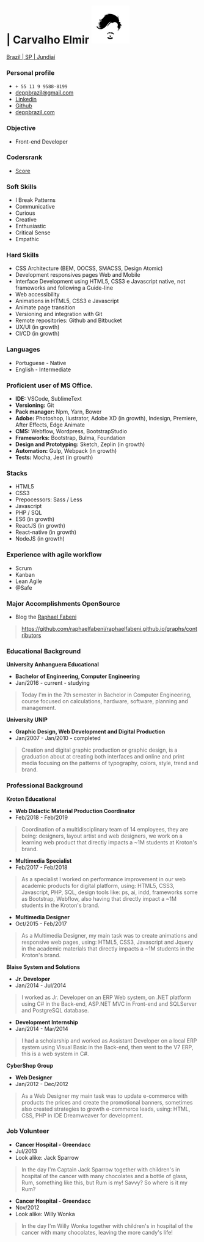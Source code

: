 # | Carvalho Elmir [![brand](assets/brand.jpg)](https://github.com/deppbrazil/cv) #
[Brazil | SP | Jundiaí](https://www.google.com.br/maps/place/Jundia%C3%AD,+SP/@-23.1896366,-47.1868625,11z/data=!3m1!4b1!4m5!3m4!1s0x94cf24293cc00531:0xf686a1c1163c6bbb!8m2!3d-23.1857076!4d-46.8978057)

### Personal profile ### 
* `+ 55 11 9 9588-8199` 
* deppbrazil@gmail.com 
* [Linkedin](https://www.linkedin.com/in/deppbrazil/)
* [Github](https://github.com/deppbrazil)
* [deppbrazil.com](https://www.deppbrazil.com)

### Objective ###
* Front-end Developer

### Codersrank ### 
* [Score](https://profile.codersrank.io/user/deppbrazil)

### Soft Skills ###
* I Break Patterns
* Communicative 
* Curious
* Creative
* Enthusiastic
* Critical Sense
* Empathic

### Hard Skills ###
* CSS Architecture (BEM, OOCSS, SMACSS, Design Atomic)
* Development responsives pages Web and Mobile
* Interface Development using HTML5, CSS3 e Javascript native, not frameworks and following a Guide-line
* Web accessibility
* Animations in HTML5, CSS3 e Javascript
* Animate page transition
* Versioning and integration with Git
* Remote repositories: Github and Bitbucket
* UX/UI (in growth)
* CI/CD (in growth)
  
### Languages ### 
* Portuguese - Native
* English - Intermediate

### Proficient user of MS Office. ###
* **IDE:** VSCode, SublimeText
* **Versioning:** Git
* **Pack manager:** Npm, Yarn, Bower
* **Adobe:** Photoshop, Ilustrator, Adobe XD (in growth), Indesign, Premiere, After Effects, Edge Animate 
* **CMS:** Webflow, Wordpress, BootstrapStudio
* **Frameworks:** Bootstrap, Bulma, Foundation
* **Design and Prototyping:** Sketch, Zeplin (in growth)
* **Automation:** Gulp, Webpack (in growth)
* **Tests:** Mocha, Jest (in growth)

### Stacks ###
* HTML5
* CSS3
* Prepocessors: Sass / Less
* Javascript
* PHP / SQL
* ES6 (in growth) 
* ReactJS (in growth) 
* React-native (in growth)
* NodeJS (in growth)

### Experience with agile workflow ###
* Scrum
* Kanban
* Lean Agile
* @Safe

### Major Accomplishments OpenSource ###
* Blog the [Raphael Fabeni](https://github.com/raphaelfabeni)
> https://github.com/raphaelfabeni/raphaelfabeni.github.io/graphs/contributors

### Educational Background ###
**University Anhanguera Educational**
* **Bachelor of Engineering, Computer Engineering**
* Jan/2016 - current - studying 
> Today I'm in the 7th semester in Bachelor in Computer Engineering, course focused on calculations, hardware, software, planning and management.

**University UNIP**
* **Graphic Design, Web Development and Digital Production**
* Jan/2007 - Jan/2010 - completed 
> Creation and digital graphic production or graphic design, is a graduation about at creating both interfaces and online and print media focusing on the patterns of typography, colors, style, trend and brand.

### Professional Background ###
**Kroton Educational**
* **Web Didactic Material Production Coordinator**
* Feb/2018 - Feb/2019
> Coordination of a multidisciplinary team of 14 employees, they are being: designers, layout artist and web designers, we work on a learning web product that directly impacts a ~1M students at Kroton's brand.

* **Multimedia Specialist**
* Feb/2017 - Feb/2018
> As a specialist I worked on performance improvement in our web academic products for digital platform, using: HTML5, CSS3, Javascript, PHP, SQL, design tools like: ps, ai, indd, frameworks some as Bootstrap, Webflow, also having that directly impact a ~1M students in the Kroton's brand.

* **Multimedia Designer**
* Oct/2015 - Feb/2017
> As a Multimedia Designer, my main task was to create animations and responsive web pages, using: HTML5, CSS3, Javascript and Jquery in the academic materials that directly impacts a ~1M students in the Kroton's brand.

**Blaise System and Solutions**
* **Jr. Developer**
* Jan/2014 - Jul/2014
> I worked as Jr. Developer on an ERP Web system, on .NET platform using C# in the Back-end, ASP.NET MVC in Front-end and SQLServer and PostgreSQL database.

* **Development Internship**
* Jan/2014 - Mar/2014
> I had a scholarship and worked as Assistant Developer on a local ERP system using Visual Basic in the Back-end, then went to the V7 ERP, this is a web system in C#.

**CyberShop Group**
* **Web Designer**
* Jan/2012 - Dec/2012
> As a Web Designer my main task was to update e-commerce with products the prices and create the promotional banners, sometimes also created strategies to growth e-commerce leads, using: HTML, CSS, PHP in IDE Dreamweaver for development.

### Job Volunteer ###
* **Cancer Hospital - Greendacc**
* Jul/2013
* Look alike: Jack Sparrow
> In the day I'm Captain Jack Sparrow together with children's in hospital of the cancer with many chocolates and a bottle of glass, Rum, something like this, but Rum is my! Savvy? So where is it my Rum?

* **Cancer Hospital - Greendacc**
* Nov/2012
* Look alike: Willy Wonka
> In the day I'm Willy Wonka together with children's in hospital of the cancer with many chocolates, leaving the more candy's life!